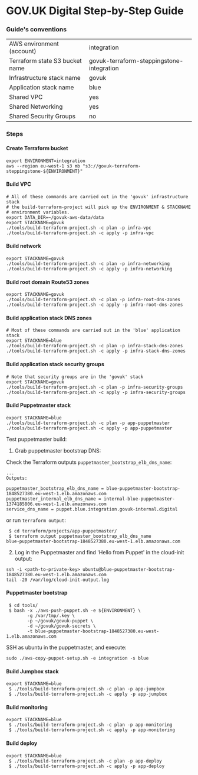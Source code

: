 # GOV.UK Digital Step-by-Step Guide

### Guide's conventions

|                                |                                           |
| ------------------------------ | ----------------------------------------- |
| AWS environment (account)      | integration                               |
| Terraform state S3 bucket name | govuk-terraform-steppingstone-integration |
| Infrastructure stack name      | govuk                                     |
| Application stack name         | blue                                    |
| Shared VPC                     | yes                                       |
| Shared Networking              | yes                                       |
| Shared Security Groups         | no                                        |

### Steps

#### Create Terraform bucket

```
export ENVIRONMENT=integration
aws --region eu-west-1 s3 mb "s3://govuk-terraform-steppingstone-${ENVIRONMENT}"
```

#### Build VPC

```
# All of these commands are carried out in the 'govuk' infrastructure stack
# the build-terraform-project will pick up the ENVIRONMENT & STACKNAME 
# environment variables.
export DATA_DIR=~/govuk-aws-data/data
export STACKNAME=govuk
./tools/build-terraform-project.sh -c plan -p infra-vpc
./tools/build-terraform-project.sh -c apply -p infra-vpc
```

#### Build network

```
export STACKNAME=govuk
./tools/build-terraform-project.sh -c plan -p infra-networking
./tools/build-terraform-project.sh -c apply -p infra-networking
```

#### Build root domain Route53 zones

```
export STACKNAME=govuk
./tools/build-terraform-project.sh -c plan -p infra-root-dns-zones
./tools/build-terraform-project.sh -c apply -p infra-root-dns-zones
```

#### Build application stack DNS zones

```
# Most of these commands are carried out in the 'blue' application stack
export STACKNAME=blue
./tools/build-terraform-project.sh -c plan -p infra-stack-dns-zones
./tools/build-terraform-project.sh -c apply -p infra-stack-dns-zones
```

#### Build application stack security groups

```
# Note that security groups are in the 'govuk' stack
export STACKNAME=govuk
./tools/build-terraform-project.sh -c plan -p infra-security-groups
./tools/build-terraform-project.sh -c apply -p infra-security-groups
```

#### Build Puppetmaster stack

```
export STACKNAME=blue
./tools/build-terraform-project.sh -c plan -p app-puppetmaster
./tools/build-terraform-project.sh -c apply -p app-puppetmaster
```

Test puppetmaster build:

1. Grab puppetmaster bootstrap DNS:

Check the Terraform outputs `puppetmaster_bootstrap_elb_dns_name`:
```
...
Outputs:

puppetmaster_bootstrap_elb_dns_name = blue-puppetmaster-bootstrap-1848527380.eu-west-1.elb.amazonaws.com
puppetmaster_internal_elb_dns_name = internal-blue-puppetmaster-1374185806.eu-west-1.elb.amazonaws.com
service_dns_name = puppet.blue.integration.govuk-internal.digital
```

or run `terraform output`:

```
 $ cd terraform/projects/app-puppetmaster/
 $ terraform output puppetmaster_bootstrap_elb_dns_name
blue-puppetmaster-bootstrap-1848527380.eu-west-1.elb.amazonaws.com
```

2. Log in the Puppetmaster and find 'Hello from Puppet' in the cloud-init output:

```
ssh -i <path-to-private-key> ubuntu@blue-puppetmaster-bootstrap-1848527380.eu-west-1.elb.amazonaws.com
tail -20 /var/log/cloud-init-output.log
```

#### Puppetmaster bootstrap

```
 $ cd tools/
 $ bash -x ./aws-push-puppet.sh -e ${ENVIRONMENT} \
        -g /var/tmp/.key \
        -p ~/govuk/govuk-puppet \
        -d ~/govuk/govuk-secrets \
        -t blue-puppetmaster-bootstrap-1848527380.eu-west-1.elb.amazonaws.com
```

SSH as ubuntu in the puppetmaster, and execute:

```
sudo ./aws-copy-puppet-setup.sh -e integration -s blue
```

#### Build Jumpbox stack

```
export STACKNAME=blue
 $ ./tools/build-terraform-project.sh -c plan -p app-jumpbox
 $ ./tools/build-terraform-project.sh -c apply -p app-jumpbox
```

#### Build monitoring

```
export STACKNAME=blue
 $ ./tools/build-terraform-project.sh -c plan -p app-monitoring
 $ ./tools/build-terraform-project.sh -c apply -p app-monitoring
```

#### Build deploy

```
export STACKNAME=blue
 $ ./tools/build-terraform-project.sh -c plan -p app-deploy
 $ ./tools/build-terraform-project.sh -c apply -p app-deploy
```


